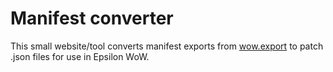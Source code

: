 # Manifest converter

This small website/tool converts manifest exports from [wow.export](https://www.kruithne.net/wow.export/) to patch .json files for use in Epsilon WoW.
